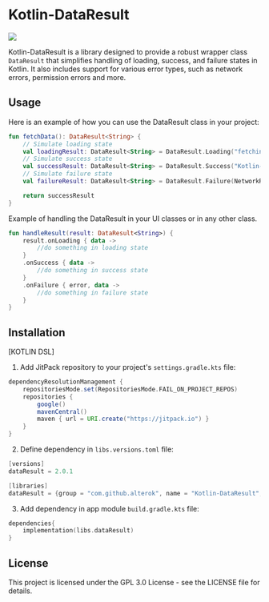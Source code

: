 # Kotlin-DataResult

[![](https://jitpack.io/v/alterok/Kotlin-DataResult.svg)](https://jitpack.io/#alterok/Kotlin-DataResult)

Kotlin-DataResult is a library designed to provide a robust wrapper class `DataResult` that simplifies handling of loading, success, and failure states in Kotlin. It also includes support for various error types, such as network errors, permission errors and more.

## Usage

Here is an example of how you can use the DataResult class in your project:

```kotlin
fun fetchData(): DataResult<String> {
    // Simulate loading state
    val loadingResult: DataResult<String> = DataResult.Loading("fetching...")
    // Simulate success state
    val successResult: DataResult<String> = DataResult.Success("Kotlin-DataResult is so awesome!")
    // Simulate failure state
    val failureResult: DataResult<String> = DataResult.Failure(NetworkResultError.NotFound)

    return successResult
}
```
Example of handling the DataResult in your UI classes or in any other class.

```kotlin
fun handleResult(result: DataResult<String>) {
    result.onLoading { data ->
        //do something in loading state
    }
    .onSuccess { data ->
        //do something in success state
    }
    .onFailure { error, data ->
        //do something in failure state
    }
}
```

## Installation

[KOTLIN DSL]

1. Add JitPack repository to your project's `settings.gradle.kts` file:

```groovy
dependencyResolutionManagement {
    repositoriesMode.set(RepositoriesMode.FAIL_ON_PROJECT_REPOS)
    repositories {
        google()
        mavenCentral()
        maven { url = URI.create("https://jitpack.io") }
    }
}
```

2. Define dependency in `libs.versions.toml` file:
   
```kotlin
[versions]
dataResult = 2.0.1

[libraries]
dataResult = {group = "com.github.alterok", name = "Kotlin-DataResult", version.ref = "dataResult"}
```

3. Add dependency in app module `build.gradle.kts` file:
   
```kotlin
dependencies{
    implementation(libs.dataResult)
}
```

## License

This project is licensed under the GPL 3.0 License - see the LICENSE file for details.


